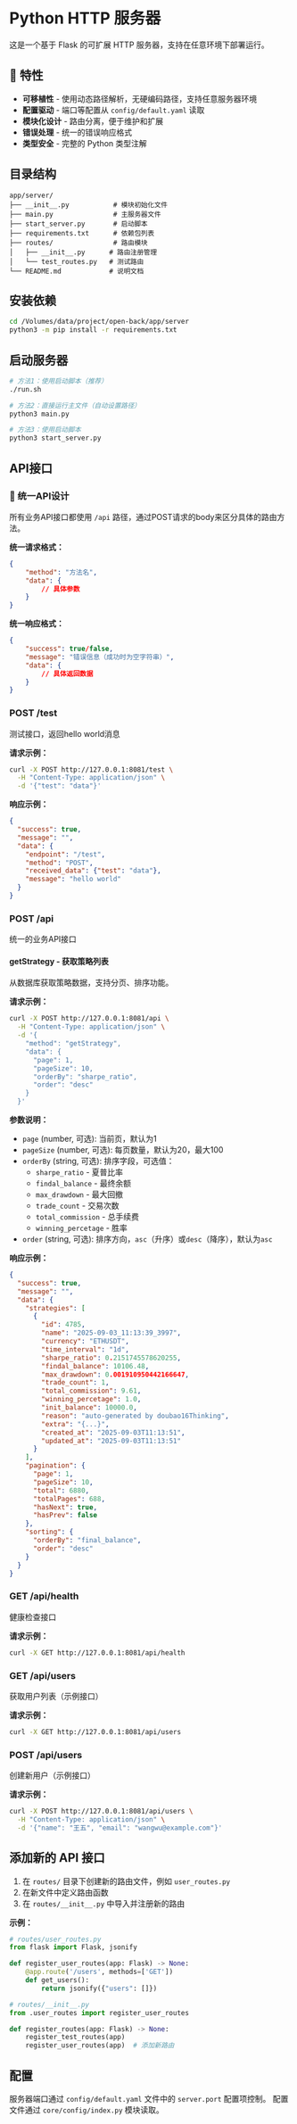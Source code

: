 # Python HTTP 服务器

这是一个基于 Flask 的可扩展 HTTP 服务器，支持在任意环境下部署运行。

## 🚀 特性

- **可移植性** - 使用动态路径解析，无硬编码路径，支持任意服务器环境
- **配置驱动** - 端口等配置从 `config/default.yaml` 读取
- **模块化设计** - 路由分离，便于维护和扩展
- **错误处理** - 统一的错误响应格式
- **类型安全** - 完整的 Python 类型注解

## 目录结构

```
app/server/
├── __init__.py           # 模块初始化文件
├── main.py               # 主服务器文件
├── start_server.py       # 启动脚本
├── requirements.txt      # 依赖包列表
├── routes/               # 路由模块
│   ├── __init__.py      # 路由注册管理
│   └── test_routes.py   # 测试路由
└── README.md            # 说明文档
```

## 安装依赖

```bash
cd /Volumes/data/project/open-back/app/server
python3 -m pip install -r requirements.txt
```

## 启动服务器

```bash
# 方法1：使用启动脚本（推荐）
./run.sh

# 方法2：直接运行主文件（自动设置路径）
python3 main.py

# 方法3：使用启动脚本
python3 start_server.py
```

## API接口

### 🔄 统一API设计

所有业务API接口都使用 `/api` 路径，通过POST请求的body来区分具体的路由方法。

**统一请求格式：**
```json
{
    "method": "方法名",
    "data": {
        // 具体参数
    }
}
```

**统一响应格式：**
```json
{
    "success": true/false,
    "message": "错误信息（成功时为空字符串）",
    "data": {
        // 具体返回数据
    }
}
```

### POST /test
测试接口，返回hello world消息

**请求示例：**
```bash
curl -X POST http://127.0.0.1:8081/test \
  -H "Content-Type: application/json" \
  -d '{"test": "data"}'
```

**响应示例：**
```json
{
  "success": true,
  "message": "",
  "data": {
    "endpoint": "/test",
    "method": "POST",
    "received_data": {"test": "data"},
    "message": "hello world"
  }
}
```

### POST /api
统一的业务API接口

#### getStrategy - 获取策略列表

从数据库获取策略数据，支持分页、排序功能。

**请求示例：**
```bash
curl -X POST http://127.0.0.1:8081/api \
  -H "Content-Type: application/json" \
  -d '{
    "method": "getStrategy",
    "data": {
      "page": 1,
      "pageSize": 10,
      "orderBy": "sharpe_ratio",
      "order": "desc"
    }
  }'
```

**参数说明：**
- `page` (number, 可选): 当前页，默认为1
- `pageSize` (number, 可选): 每页数量，默认为20，最大100
- `orderBy` (string, 可选): 排序字段，可选值：
  - `sharpe_ratio` - 夏普比率
  - `findal_balance` - 最终余额
  - `max_drawdown` - 最大回撤
  - `trade_count` - 交易次数
  - `total_commission` - 总手续费
  - `winning_percetage` - 胜率
- `order` (string, 可选): 排序方向，`asc`（升序）或`desc`（降序），默认为`asc`

**响应示例：**
```json
{
  "success": true,
  "message": "",
  "data": {
    "strategies": [
      {
        "id": 4785,
        "name": "2025-09-03_11:13:39_3997",
        "currency": "ETHUSDT",
        "time_interval": "1d",
        "sharpe_ratio": 0.2151745578620255,
        "findal_balance": 10106.48,
        "max_drawdown": 0.001910950442166647,
        "trade_count": 1,
        "total_commission": 9.61,
        "winning_percetage": 1.0,
        "init_balance": 10000.0,
        "reason": "auto-generated by doubao16Thinking",
        "extra": "{...}",
        "created_at": "2025-09-03T11:13:51",
        "updated_at": "2025-09-03T11:13:51"
      }
    ],
    "pagination": {
      "page": 1,
      "pageSize": 10,
      "total": 6880,
      "totalPages": 688,
      "hasNext": true,
      "hasPrev": false
    },
    "sorting": {
      "orderBy": "final_balance",
      "order": "desc"
    }
  }
}
```

### GET /api/health
健康检查接口

**请求示例：**
```bash
curl -X GET http://127.0.0.1:8081/api/health
```

### GET /api/users
获取用户列表（示例接口）

**请求示例：**
```bash
curl -X GET http://127.0.0.1:8081/api/users
```

### POST /api/users
创建新用户（示例接口）

**请求示例：**
```bash
curl -X POST http://127.0.0.1:8081/api/users \
  -H "Content-Type: application/json" \
  -d '{"name": "王五", "email": "wangwu@example.com"}'
```

## 添加新的 API 接口

1. 在 `routes/` 目录下创建新的路由文件，例如 `user_routes.py`
2. 在新文件中定义路由函数
3. 在 `routes/__init__.py` 中导入并注册新的路由

**示例：**

```python
# routes/user_routes.py
from flask import Flask, jsonify

def register_user_routes(app: Flask) -> None:
    @app.route('/users', methods=['GET'])
    def get_users():
        return jsonify({"users": []})
```

```python
# routes/__init__.py
from .user_routes import register_user_routes

def register_routes(app: Flask) -> None:
    register_test_routes(app)
    register_user_routes(app)  # 添加新路由
```

## 配置

服务器端口通过 `config/default.yaml` 文件中的 `server.port` 配置项控制。
配置文件通过 `core/config/index.py` 模块读取。
